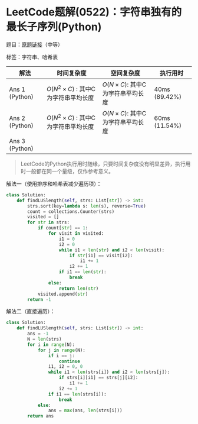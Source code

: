 # LeetCode题解(0522)：字符串独有的最长子序列(Python)

题目：[原题链接](https://leetcode-cn.com/problems/longest-uncommon-subsequence-ii/)（中等）

标签：字符串、哈希表

| 解法           | 时间复杂度                         | 空间复杂度                      | 执行用时      |
| -------------- | ---------------------------------- | ------------------------------- | ------------- |
| Ans 1 (Python) | $O(N^2×C)$ : 其中C为字符串平均长度 | $O(N×C)$: 其中C为字符串平均长度 | 40ms (89.42%) |
| Ans 2 (Python) | $O(N^2×C)$ : 其中C为字符串平均长度 | $O(N×C)$: 其中C为字符串平均长度 | 60ms (11.54%) |
| Ans 3 (Python) |                                    |                                 |               |

>  LeetCode的Python执行用时随缘，只要时间复杂度没有明显差异，执行用时一般都在同一个量级，仅作参考意义。

解法一（使用排序和哈希表减少遍历项）：

```python
class Solution:
    def findLUSlength(self, strs: List[str]) -> int:
        strs.sort(key=lambda s: len(s), reverse=True)
        count = collections.Counter(strs)
        visited = []
        for str in strs:
            if count[str] == 1:
                for visit in visited:
                    i1 = 0
                    i2 = 0
                    while i1 < len(str) and i2 < len(visit):
                        if str[i1] == visit[i2]:
                            i1 += 1
                        i2 += 1
                    if i1 == len(str):
                        break
                else:
                    return len(str)
            visited.append(str)
        return -1
```

解法二（直接遍历）：

```python
class Solution:
    def findLUSlength(self, strs: List[str]) -> int:
        ans = -1
        N = len(strs)
        for i in range(N):
            for j in range(N):
                if i == j:
                    continue
                i1, i2 = 0, 0
                while i1 < len(strs[i]) and i2 < len(strs[j]):
                    if strs[i][i1] == strs[j][i2]:
                        i1 += 1
                    i2 += 1
                if i1 == len(strs[i]):
                    break
            else:
                ans = max(ans, len(strs[i]))
        return ans
```